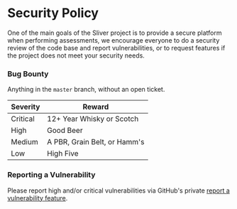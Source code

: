 # Security Policy

One of the main goals of the Sliver project is to provide a secure platform when performing assessments, we encourage everyone to do a security review of the code base and report vulnerabilities, or to request features if the project does not meet your security needs.

### Bug Bounty

Anything in the `master` branch, without an open ticket.

| Severity | Reward  |
|---|---|
| Critical  |  12+ Year Whisky or Scotch |
|  High | Good Beer  |
|  Medium | A PBR, Grain Belt, or Hamm's  |
|  Low | High Five |

### Reporting a Vulnerability

Please report high and/or critical vulnerabilities via GitHub's private [report a vulnerability feature](https://github.com/cs23m001/cipherc2/security/advisories).
